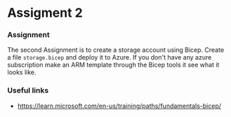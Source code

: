 # Assigment 2

### Assignment
The second Assignment is to create a storage account using Bicep. Create a file `storage.bicep` and deploy it to Azure. If you don't have any azure subscription make an ARM template through the Bicep tools it see what it looks like.

### Useful links

- https://learn.microsoft.com/en-us/training/paths/fundamentals-bicep/